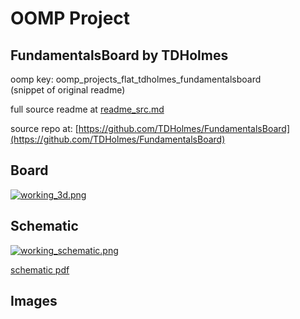 # OOMP Project  
## FundamentalsBoard  by TDHolmes  
  
oomp key: oomp_projects_flat_tdholmes_fundamentalsboard  
(snippet of original readme)  
  
  
  full source readme at [readme_src.md](readme_src.md)  
  
source repo at: [https://github.com/TDHolmes/FundamentalsBoard](https://github.com/TDHolmes/FundamentalsBoard)  
## Board  
  
[![working_3d.png](working_3d_600.png)](working_3d.png)  
## Schematic  
  
[![working_schematic.png](working_schematic_600.png)](working_schematic.png)  
  
[schematic pdf](working_schematic.pdf)  
## Images  

